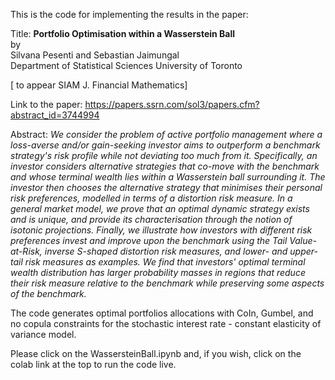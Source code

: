 This is the code for implementing the results in the paper:

Title: **Portfolio Optimisation within a Wasserstein Ball**    
by    
Silvana Pesenti and Sebastian Jaimungal    
Department of Statistical Sciences
University of Toronto

[ to appear SIAM J. Financial Mathematics]

Link to the paper: https://papers.ssrn.com/sol3/papers.cfm?abstract_id=3744994

Abstract: *We consider the problem of active portfolio management where a loss-averse and/or gain-seeking investor aims to outperform a benchmark strategy's risk profile while not deviating too much from it. Specifically, an investor considers alternative strategies that co-move with the benchmark and whose terminal wealth lies within a Wasserstein ball surrounding it. The investor then chooses the alternative strategy that minimises their personal risk preferences, modelled in terms of a distortion risk measure. In a general market model, we prove that an optimal dynamic strategy exists and is unique, and provide its characterisation through the notion of isotonic projections. Finally, we illustrate how investors with different risk preferences invest and improve upon the benchmark using the Tail Value-at-Risk, inverse S-shaped distortion risk measures, and lower- and upper-tail risk measures as examples. We find that investors' optimal terminal wealth distribution has larger probability masses in regions that reduce their risk measure relative to the benchmark while preserving some aspects of the benchmark.*

The code generates optimal portfolios allocations with CoIn, Gumbel, and no copula constraints for the stochastic interest rate - constant elasticity of variance model.

Please click on the WassersteinBall.ipynb and, if you wish, click on the colab link at the top to run the code live.
  
